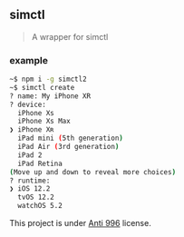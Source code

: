 
## simctl

> A wrapper for simctl

### example

```bash
~$ npm i -g simctl2
~$ simctl create
? name: My iPhone XR
? device:
  iPhone Xs
  iPhone Xs Max
❯ iPhone Xʀ
  iPad mini (5th generation)
  iPad Air (3rd generation)
  iPad 2
  iPad Retina
(Move up and down to reveal more choices)
? runtime:
❯ iOS 12.2
  tvOS 12.2
  watchOS 5.2
```

This project is under [Anti 996](./LICENSE) license.
